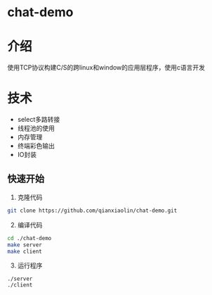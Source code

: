 # chat-demo
# 介绍
使用TCP协议构建C/S的跨linux和window的应用层程序，使用c语言开发

# 技术
- select多路转接
- 线程池的使用
- 内存管理
- 终端彩色输出
- IO封装

## 快速开始
1. 克隆代码
```bash
git clone https://github.com/qianxiaolin/chat-demo.git
```
2. 编译代码
```bash
cd ./chat-demo
make server
make client
```
3. 运行程序
```
./server
./client
```
